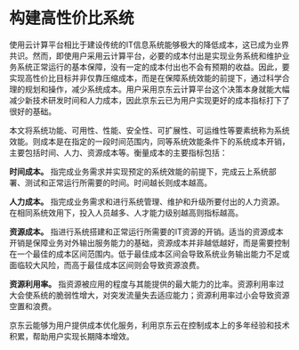 # 构建高性价比系统


使用云计算平台相比于建设传统的IT信息系统能够极大的降低成本，这已成为业界共识。然而，即使用户采用云计算平台，必要的成本付出是实现业务系统和维护业务系统正常运行的基本保障，没有一定的成本付出也不会有预期的收益。因此，要实现高性价比目标并非仅靠压缩成本，而是在保障系统效能的前提下，通过科学合理的规划和操作，减少系统成本。用户采用京东云计算平台这个决策本身就能大幅减少新技术研发时间和人力成本，因此京东云已为用户实现更好的成本指标打下了很好的基础。

本文将系统功能、可用性、性能、安全性、可扩展性、可运维性等要素统称为系统效能。则成本是在指定的一段时间范围内，同等系统效能条件下的系统成本开销，主要包括时间、人力、资源成本等。衡量成本的主要指标包括：

**时间成本。**
指完成业务需求并实现预定的系统效能的前提下，完成云上系统部署、测试和正常运行所需要的时间。时间越长则成本越高。

**人力成本。**
指完成业务需求和进行系统管理、维护和升级所要付出的人力资源。在相同系统效用下，投入人员越多、人才能力级别越高则指标越高。

**资源成本。**
指进行系统搭建和正常运行所需要的IT资源的开销。适当的资源成本开销是保障业务对外输出服务能力的基础，资源成本并非越低越好，而是需要控制在一个最佳的成本区间范围内。低于最佳成本区间会导致系统业务输出能力不足或面临较大风险，而高于最佳成本区间则会导致资源浪费。

**资源利用率。**
指资源被应用的程度与其能提供的最大能力的比率。资源利用率过大会使系统的脆弱性增大，对突发流量失去适应能力；资源利用率过小会导致资源空置和浪费。

京东云能够为用户提供成本优化服务，利用京东云在控制成本上的多年经验和技术积累，帮助用户实现长期降本增效。
